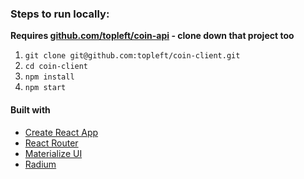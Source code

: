 ### Steps to run locally:

**Requires [github.com/topleft/coin-api](github.com/topleft/coin-api) - clone down that project too**

1. `git clone git@github.com:topleft/coin-client.git`
1. `cd coin-client`
1. `npm install`
1. `npm start`

#### Built with

* [Create React App](https://github.com/facebookincubator/create-react-app)
* [React Router](https://github.com/ReactTraining/react-router/tree/master/packages/react-router-dom)
* [Materialize UI](http://www.material-ui.com/)
* [Radium](https://github.com/FormidableLabs/radium)
